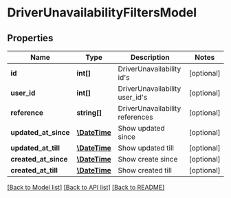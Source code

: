 # DriverUnavailabilityFiltersModel

## Properties
Name | Type | Description | Notes
------------ | ------------- | ------------- | -------------
**id** | **int[]** | DriverUnavailability id&#39;s | [optional] 
**user_id** | **int[]** | DriverUnavailability user_id&#39;s | [optional] 
**reference** | **string[]** | DriverUnavailability references | [optional] 
**updated_at_since** | [**\DateTime**](\DateTime.md) | Show updated since | [optional] 
**updated_at_till** | [**\DateTime**](\DateTime.md) | Show updated till | [optional] 
**created_at_since** | [**\DateTime**](\DateTime.md) | Show create since | [optional] 
**created_at_till** | [**\DateTime**](\DateTime.md) | Show created till | [optional] 

[[Back to Model list]](../README.md#documentation-for-models) [[Back to API list]](../README.md#documentation-for-api-endpoints) [[Back to README]](../README.md)


